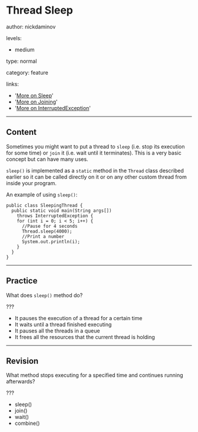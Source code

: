 # Thread Sleep
author: nickdaminov

levels:

  - medium

type: normal

category: feature

links:

- '[More on Sleep](https://docs.oracle.com/javase/tutorial/essential/concurrency/sleep.html§)'
- '[More on Joining](https://docs.oracle.com/javase/tutorial/essential/concurrency/join.html)'
- '[More on InterruptedException](https://docs.oracle.com/javase/7/docs/api/java/lang/InterruptedException.html)'

---
## Content

Sometimes you might want to put a thread to `sleep` (i.e. stop its execution for some time) or `join` it (i.e. wait until it terminates). This is a very basic concept but can have many uses.

`sleep()` is implemented as a `static` method in the `Thread` class described earlier so it can be called directly on it or on any other custom thread from inside your program.

An example of using `sleep()`:
```
public class SleepingThread {
  public static void main(String args[])
    throws InterruptedException {
    for (int i = 0; i < 5; i++) {
      //Pause for 4 seconds
      Thread.sleep(4000);
      //Print a number
      System.out.println(i);
    }
  }
}

```

---
## Practice

What does `sleep()` method do?

???

* It pauses the execution of a thread for a certain time
* It waits until a thread finished executing
* It pauses all the threads in a queue
* It frees all the resources that the current thread is holding

---
## Revision

What method stops executing for a specified time and continues running afterwards?

???

* sleep()
* join()
* wait()
* combine()
